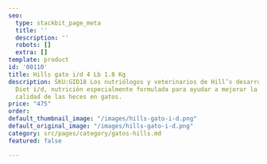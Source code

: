 ```yaml
---
seo:
  type: stackbit_page_meta
  title: ''
  description: ''
  robots: []
  extra: []
template: product
id: '00110'
title: Hills gato i/d 4 Lb 1.8 Kg
description: SKU:GID18 Los nutriólogos y veterinarios de Hill’s desarrollaron Prescription
  Diet i/d, nutrición especialmente formulada para ayudar a mejorar la digestión y
  calidad de las heces en gatos.
price: "475"
order: 
default_thumbnail_image: "/images/hills-gato-i-d.png"
default_original_image: "/images/hills-gato-i-d.png"
category: src/pages/category/gatos-hills.md
featured: false

---
```

